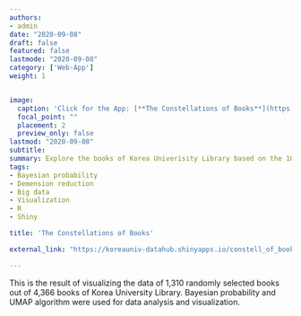 ```yaml
---
authors:
- admin
date: "2020-09-08"
draft: false
featured: false
lastmode: "2020-09-08"
category: ['Web-App']
weight: 1


image:
  caption: 'Click for the App: [**The Constellations of Books**](https://koreauniv-datahub.shinyapps.io/constell_of_book/)'
  focal_point: ""
  placement: 2
  preview_only: false
lastmod: "2020-09-08"
subtitle: 
summary: Explore the books of Korea Univerisity Library based on the 10 years of book loan records.
tags:
- Bayesian probability
- Demension reduction
- Big data
- Visualization
- R
- Shiny

title: 'The Constellations of Books'

external_link: "https://koreauniv-datahub.shinyapps.io/constell_of_book_eng/"

---
```


This is the result of visualizing the data of 1,310 randomly selected books out of 4,366 books of Korea University Library. Bayesian probability and UMAP algorithm were used for data analysis and visualization.
